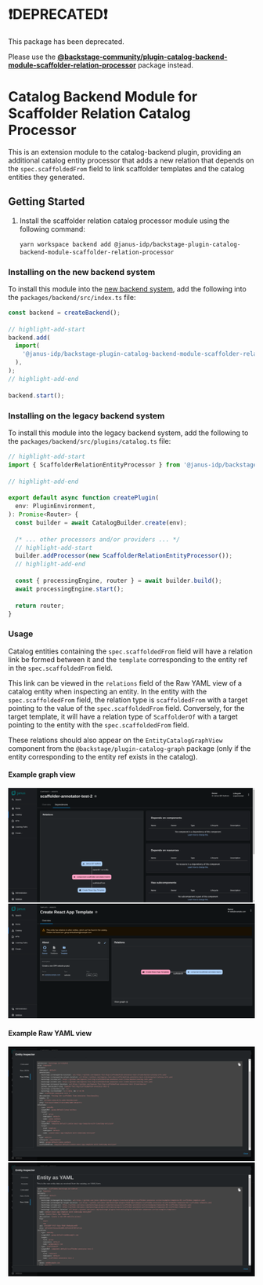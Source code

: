 # ❗DEPRECATED❗

This package has been deprecated.

Please use the **[@backstage-community/plugin-catalog-backend-module-scaffolder-relation-processor](https://github.com/backstage/community-plugins/tree/main/workspaces/scaffolder-relation-processor/plugins/catalog-backend-module-scaffolder-relation-processor)** package instead.

# Catalog Backend Module for Scaffolder Relation Catalog Processor

This is an extension module to the catalog-backend plugin, providing an additional catalog entity processor that adds a new relation that depends on the `spec.scaffoldedFrom` field to link scaffolder templates and the catalog entities they generated.

## Getting Started

1. Install the scaffolder relation catalog processor module using the following command:

   ```console
   yarn workspace backend add @janus-idp/backstage-plugin-catalog-backend-module-scaffolder-relation-processor
   ```

### Installing on the new backend system

To install this module into the [new backend system](https://backstage.io/docs/backend-system/), add the following into the `packages/backend/src/index.ts` file:

```ts title="packages/backend/src/index.ts
const backend = createBackend();

// highlight-add-start
backend.add(
  import(
    '@janus-idp/backstage-plugin-catalog-backend-module-scaffolder-relation-processor/alpha'
  ),
);
// highlight-add-end

backend.start();
```

### Installing on the legacy backend system

To install this module into the legacy backend system, add the following to the `packages/backend/src/plugins/catalog.ts` file:

```ts title=packages/backend/src/plugins/catalog.ts
// highlight-add-start
import { ScaffolderRelationEntityProcessor } from '@janus-idp/backstage-plugin-catalog-backend-module-scaffolder-relation-processor';

// highlight-add-end

export default async function createPlugin(
  env: PluginEnvironment,
): Promise<Router> {
  const builder = await CatalogBuilder.create(env);

  /* ... other processors and/or providers ... */
  // highlight-add-start
  builder.addProcessor(new ScaffolderRelationEntityProcessor());
  // highlight-add-end

  const { processingEngine, router } = await builder.build();
  await processingEngine.start();

  return router;
}
```

### Usage

Catalog entities containing the `spec.scaffoldedFrom` field will have a relation link be formed between it and the `template` corresponding to the entity ref in the `spec.scaffoldedFrom` field.

This link can be viewed in the `relations` field of the Raw YAML view of a catalog entity when inspecting an entity. In the entity with the `spec.scaffoldedFrom` field, the relation type is `scaffoldedFrom` with a target pointing to the value of the `spec.scaffoldedFrom` field. Conversely, for the target template, it will have a relation type of `ScaffolderOf` with a target pointing to the entity with the `spec.scaffoldedFrom` field.

These relations should also appear on the `EntityCatalogGraphView` component from the `@backstage/plugin-catalog-graph` package (only if the entity corresponding to the entity ref exists in the catalog).

#### Example graph view

![scaffoldedFrom Relation Graph View](./docs/example-images/scaffoldedFromGraphView.png)
![scaffolderOf Relation Graph View](./docs/example-images/scaffolderOfGraphView.png)

#### Example Raw YAML view

![scaffoldedFrom Relation YAML View](./docs/example-images/scaffoldedFromYAMLView.png)
![scaffoldedOf Relation YAML View](./docs/example-images/scaffolderOfYAMLView.png)
